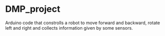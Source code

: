 # DMP_project
Arduino code that constrolls a robot to move forward and backward, rotate left and right and collects information given by some sensors.
